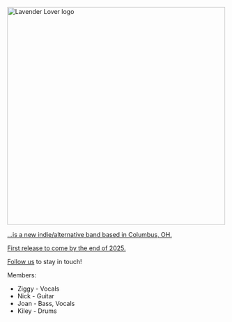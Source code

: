 <a href="https://i.imgur.com/QewchWI.jpeg"><img src="https://i.imgur.com/QewchWI.jpeg" style="width: 500px; max-width: 100%; height: auto" title="Lavender Lover logo" />

...is a new indie/alternative band based in Columbus, OH.

First release to come by the end of 2025.

[Follow us](https://hyperfollow.com/lavenderlover) to stay in touch!

Members:
- Ziggy - Vocals 
- Nick - Guitar
- Joan - Bass, Vocals
- Kiley - Drums
